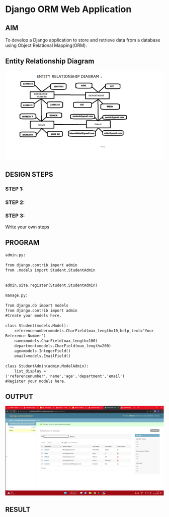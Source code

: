 # Django ORM Web Application

## AIM
To develop a Django application to store and retrieve data from a database using Object Relational Mapping(ORM).

## Entity Relationship Diagram

![](Entity%20relationship%20diagaram.png)

## DESIGN STEPS

### STEP 1:

### STEP 2:

### STEP 3:

Write your own steps

## PROGRAM

```
admin.py:  

from django.contrib import admin  
from .models import Student,StudentAdmin  


admin.site.register(Student,StudentAdmin)  

manage.py:  

from django.db import models  
from django.contrib import admin  
#Create your models here.  

class Student(models.Model):  
    referencenumber=models.CharField(max_length=10,help_text="Your Reference Number")  
    name=models.CharField(max_length=100)  
    department=models.CharField(max_length=200)  
    age=models.IntegerField()  
    email=models.EmailField()  

class StudentAdmin(admin.ModelAdmin):  
    list_display = ('referencenumber','name','age','department','email')  
#Register your models here.  
```

## OUTPUT

![](Roobesh%20Rao.E.D%2022008573%20user%20addition.png)


## RESULT
